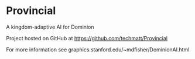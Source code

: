 Provincial
==========

A kingdom-adaptive AI for Dominion

Project hosted on GitHub at https://github.com/techmatt/Provincial

For more information see graphics.stanford.edu/~mdfisher/DominionAI.html